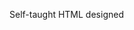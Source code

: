Self-taught HTML designed
              
 
 
 
      
 
 
                                                                                                                                                                                                                                 